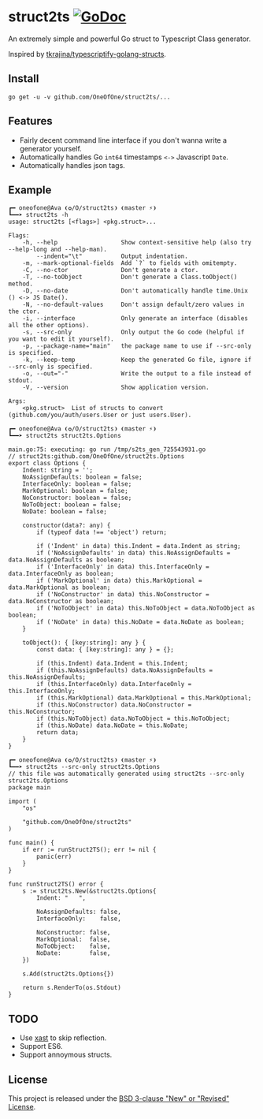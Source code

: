 # struct2ts [![GoDoc](https://godoc.org/github.com/OneOfOne/struct2ts?status.svg)](https://godoc.org/github.com/OneOfOne/struct2ts)

An extremely simple and powerful Go struct to Typescript Class generator.

Inspired by [tkrajina/typescriptify-golang-structs](https://github.com/tkrajina/typescriptify-golang-structs).

## Install

	go get -u -v github.com/OneOfOne/struct2ts/...

## Features

* Fairly decent command line interface if you don't wanna write a generator yourself.
* Automatically handles Go `int64` timestamps `<->` Javascript `Date`.
* Automatically handles json tags.

## Example

```
┏━ oneofone@Ava ❨✪/O/struct2ts❩ ❨master ⚡❩
┗━━➤ struct2ts -h
usage: struct2ts [<flags>] <pkg.struct>...

Flags:
	-h, --help                  Show context-sensitive help (also try --help-long and --help-man).
		--indent="\t"           Output indentation.
	-m, --mark-optional-fields  Add `?` to fields with omitempty.
	-C, --no-ctor               Don't generate a ctor.
	-T, --no-toObject           Don't generate a Class.toObject() method.
	-D, --no-date               Don't automatically handle time.Unix () <-> JS Date().
	-N, --no-default-values     Don't assign default/zero values in the ctor.
	-i, --interface             Only generate an interface (disables all the other options).
	-s, --src-only              Only output the Go code (helpful if you want to edit it yourself).
	-p, --package-name="main"   the package name to use if --src-only is specified.
	-k, --keep-temp             Keep the generated Go file, ignore if --src-only is specified.
	-o, --out="-"               Write the output to a file instead of stdout.
	-V, --version               Show application version.

Args:
	<pkg.struct>  List of structs to convert (github.com/you/auth/users.User or just users.User).

┏━ oneofone@Ava ❨✪/O/struct2ts❩ ❨master ⚡❩
┗━━➤ struct2ts struct2ts.Options

main.go:75: executing: go run /tmp/s2ts_gen_725543931.go
// struct2ts:github.com/OneOfOne/struct2ts.Options
export class Options {
	Indent: string = '';
	NoAssignDefaults: boolean = false;
	InterfaceOnly: boolean = false;
	MarkOptional: boolean = false;
	NoConstructor: boolean = false;
	NoToObject: boolean = false;
	NoDate: boolean = false;

	constructor(data?: any) {
		if (typeof data !== 'object') return;

		if ('Indent' in data) this.Indent = data.Indent as string;
		if ('NoAssignDefaults' in data) this.NoAssignDefaults = data.NoAssignDefaults as boolean;
		if ('InterfaceOnly' in data) this.InterfaceOnly = data.InterfaceOnly as boolean;
		if ('MarkOptional' in data) this.MarkOptional = data.MarkOptional as boolean;
		if ('NoConstructor' in data) this.NoConstructor = data.NoConstructor as boolean;
		if ('NoToObject' in data) this.NoToObject = data.NoToObject as boolean;
		if ('NoDate' in data) this.NoDate = data.NoDate as boolean;
	}

	toObject(): { [key:string]: any } {
		const data: { [key:string]: any } = {};

		if (this.Indent) data.Indent = this.Indent;
		if (this.NoAssignDefaults) data.NoAssignDefaults = this.NoAssignDefaults;
		if (this.InterfaceOnly) data.InterfaceOnly = this.InterfaceOnly;
		if (this.MarkOptional) data.MarkOptional = this.MarkOptional;
		if (this.NoConstructor) data.NoConstructor = this.NoConstructor;
		if (this.NoToObject) data.NoToObject = this.NoToObject;
		if (this.NoDate) data.NoDate = this.NoDate;
		return data;
	}
}

┏━ oneofone@Ava ❨✪/O/struct2ts❩ ❨master ⚡❩
┗━━➤ struct2ts --src-only struct2ts.Options
// this file was automatically generated using struct2ts --src-only struct2ts.Options
package main

import (
	"os"

	"github.com/OneOfOne/struct2ts"
)

func main() {
	if err := runStruct2TS(); err != nil {
		panic(err)
	}
}

func runStruct2TS() error {
	s := struct2ts.New(&struct2ts.Options{
		Indent: "	",

		NoAssignDefaults: false,
		InterfaceOnly:    false,

		NoConstructor: false,
		MarkOptional:  false,
		NoToObject:    false,
		NoDate:        false,
	})

	s.Add(struct2ts.Options{})

	return s.RenderTo(os.Stdout)
}
```

## TODO

* Use [xast](https://github.com/OneOfOne/struct2ts) to skip reflection.
* Support ES6.
* Support annoymous structs.

## License

This project is released under the [BSD 3-clause "New" or "Revised" License](https://github.com/golang/go/blob/master/LICENSE).
